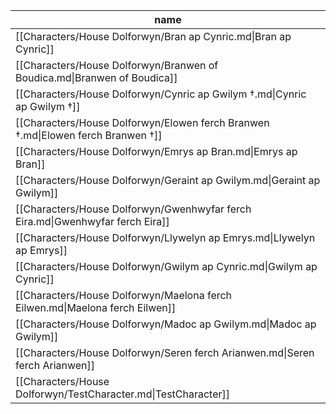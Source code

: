| name                                                                             |
| -------------------------------------------------------------------------------- |
| [[Characters/House Dolforwyn/Bran ap Cynric.md\|Bran ap Cynric]]                 |
| [[Characters/House Dolforwyn/Branwen of Boudica.md\|Branwen of Boudica]]         |
| [[Characters/House Dolforwyn/Cynric ap Gwilym †.md\|Cynric ap Gwilym †]]         |
| [[Characters/House Dolforwyn/Elowen ferch Branwen †.md\|Elowen ferch Branwen †]] |
| [[Characters/House Dolforwyn/Emrys ap Bran.md\|Emrys ap Bran]]                   |
| [[Characters/House Dolforwyn/Geraint ap Gwilym.md\|Geraint ap Gwilym]]           |
| [[Characters/House Dolforwyn/Gwenhwyfar ferch Eira.md\|Gwenhwyfar ferch Eira]]   |
| [[Characters/House Dolforwyn/Llywelyn ap Emrys.md\|Llywelyn ap Emrys]]           |
| [[Characters/House Dolforwyn/Gwilym ap Cynric.md\|Gwilym ap Cynric]]             |
| [[Characters/House Dolforwyn/Maelona ferch Eilwen.md\|Maelona ferch Eilwen]]     |
| [[Characters/House Dolforwyn/Madoc ap Gwilym.md\|Madoc ap Gwilym]]               |
| [[Characters/House Dolforwyn/Seren ferch Arianwen.md\|Seren ferch Arianwen]]     |
| [[Characters/House Dolforwyn/TestCharacter.md\|TestCharacter]]                   |
